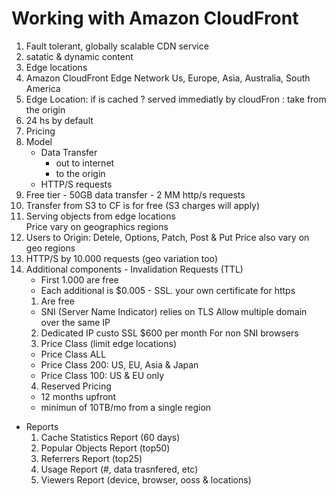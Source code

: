 # Working with Amazon CloudFront

1. Fault tolerant, globally scalable CDN service
1. satatic & dynamic content
1. Edge locations
1. Amazon CloudFront Edge Network
   Us, Europe, Asia, Australia, South America
1. Edge Location: if is cached ? served immediatly by cloudFron : take from the origin
1. 24 hs by default
1. Pricing
  1. Model
     - Data Transfer
	   - out to internet
	   - to the origin
	 - HTTP/S requests
  2. Free tier
    - 50GB data transfer
	- 2 MM http/s requests
  3. Transfer from S3 to CF is for free (S3 charges will apply)
  4. Serving objects from edge locations  
     Price vary on geographics regions
  5. Users to Origin: Detele, Options, Patch, Post & Put
     Price also vary on geo regions
  6. HTTP/S by 10.000 requests (geo variation too)
  7. Additional components
    - Invalidation Requests (TTL)
	  - First 1.000 are free
	  - Each additional is $0.005
	- SSL. your own certificate for https
	  1. Are free
	    - SNI (Server Name Indicator) relies on TLS
		  Allow multiple domain over the same IP
	  2. Dedicated IP custo SSL $600 per month
		For non SNI browsers
	  3. Price Class (limit edge locations)
	    - Price Class ALL
	    - Price Class 200: US, EU, Asia & Japan
	    - Price Class 100: US & EU only
	  4. Reserved Pricing
	    - 12 months upfront
		- minimun of 10TB/mo from a single region
* Reports
  1. Cache Statistics Report (60 days)
  2. Popular Objects Report (top50)
  3. Referrers Report (top25)
  4. Usage Report (#, data trasnfered, etc)
  5. Viewers Report (device, browser, ooss & locations)
		  
	
